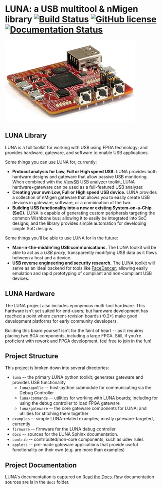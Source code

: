 
# LUNA: a USB multitool & nMigen library [![Build Status](https://travis-ci.org/greatscottgadgets/luna.svg?branch=master)](https://travis-ci.org/greatscottgadgets/luna) [![GitHub license](https://img.shields.io/github/license/greatscottgadgets/luna.svg)](https://github.com/greatscottgadgets/luna/blob/master/LICENSE.txt) [![Documentation Status](https://readthedocs.org/projects/luna/badge/?version=latest)](https://luna.readthedocs.io/en/latest/?badge=latest)

![LUNA r0.2 side view](docs/images/board_readme_side.jpg)

## LUNA Library

LUNA is a full toolkit for working with USB using FPGA technology; and provides hardware, gateware, and software to enable USB applications.

Some things you can use LUNA for, currently:

- **Protocol analysis for Low, Full or High speed USB.** LUNA provides both hardware designs and gateware that allow passive USB monitoring. When combined with the [ViewSB](https://github.com/usb-tools/viewsb>) USB analyzer
  toolkit, LUNA hardware+gateware can be used as a full-featured USB analyzer.
- **Creating your own Low, Full or High speed USB device.** LUNA provides a collection of nMigen gateware that allows you to easily create USB devices in gateware, software, or a combination of the two.
- **Building USB functionality into a new or existing System-on-a-Chip (SoC).** LUNA is capable of generating custom peripherals targeting the common Wishbone bus; allowing it to easily be integrated into SoC designs; and the library provides simple automation for developing simple SoC designs.

Some things you'll be able to use LUNA for in the future:

- **Man-in-the-middle'ing USB communications.** The LUNA toolkit will be able to act
  as a *USB proxy*, transparently modifying USB data as it flows between a host and a device.
- **USB reverse engineering and security research.** The LUNA toolkit will serve as an ideal
  backend for tools like [FaceDancer](https://github.com/usb-tools/facedancer); allowing easily
  emulation and rapid prototyping of compliant and non-compliant USB devices.

## LUNA Hardware

The LUNA project also includes eponymous multi-tool hardware. This hardware isn't yet suited for end-users; but hardware development has reached a point where current-revision boards (r0.2+) make good development platforms for early community developers.

Building this board yourself isn't for the faint of heart -- as it requires placing two BGA components, including a large FPGA. Still, if you're proficient with rework and FPGA development, feel free to join in the fun!

## Project Structure

This project is broken down into several directories:

* `luna` -- the primary LUNA python toolkit; generates gateware and provides USB functionality
  * `luna/apollo`   -- host-python submodule for communicating via the Debug Controller
  * `luna/commands` -- utilities for working with LUNA boards; including for using the debug controller to load FPGA gateware
  * `luna/gateware` -- the core gateware components for LUNA; and utilities for stitching them together
* `examples` -- simple LUNA-related examples; mostly gateware-targeted, currently
* `firmware` -- firmware for the LUNA debug controller
* `docs` -- sources for the LUNA Sphinx documentation.
* `contrib` -- contributed/non-core components; such as udev rules
* `applets` -- pre-made gateware applications that provide useful functionality on their own (e.g. are more than examples)

## Project Documentation

LUNA's documentation is captured on [Read the Docs](https://luna.readthedocs.io/en/latest/). Raw documentation sources
are is in the `docs` folder.
